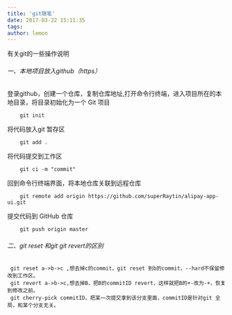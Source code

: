 ```yaml
---
title: 'git随笔'
date: 2017-03-22 15:11:35
tags:
author: lemon
---
```

有关git的一些操作说明
<!-- more -->
###### 一、本地项目放入github（https） 
登录github，创建一个仓库，复制仓库地址,打开命令行终端，进入项目所在的本地目录，将目录初始化为一个 Git 项目
```base
    git init
```
将代码放入git 暂存区
```base
    git add .
```
将代码提交到工作区
```base
    git ci -m "commit"
```
回到命令行终端界面，将本地仓库关联到远程仓库
```base
    git remote add origin https://github.com/superRaytin/alipay-app-ui.git
```
提交代码到 GitHub 仓库
``` base
    git push origin master
```
###### 二、git reset 和git git revert的区别
``` base
 git reset a->b->c ,想去掉c的commit，git reset 到b的commit，--hard不保留修改到工作区。
 git revert a->b->c,想去掉B，把B的commitID revert，这样就把B的+-改为-+，恢复到修改之前。
 git cherry-pick commitID，把某一次提交拿到该分支里面，commitID是针对git 全局，和某个分支无关。
```
